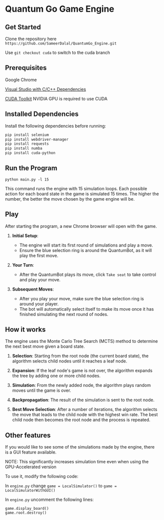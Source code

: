 # Quantum Go Game Engine

## Get Started

Clone the repository here `https://github.com/SameerDalal/QuantumGo_Engine.git`

Use `git checkout cuda` to switch to the cuda branch

## Prerequisites
Google Chrome

[Visual Studio with C/C++ Dependencies](https://visualstudio.microsoft.com/downloads/)

[CUDA Toolkit](https://developer.nvidia.com/cuda-downloads) NVIDIA GPU is required to use CUDA

## Installed Dependencies

Install the following dependencies before running:

```bash
pip install selenium
pip install webdriver-manager
pip install requests
pip install numba
pip install cuda-python
```

## Run the Program

`python main.py -l 15`

This command runs the engine with 15 simulation loops. Each possible action for each board state in the game is simulated 15 times. The higher the number, the better the move chosen by the game engine will be. 

## Play

After starting the program, a new Chrome browser will open with the game.

1. **Initial Setup**:
   - The engine will start its first round of simulations and play a move.
   - Ensure the blue selection ring is around the QuantumBot, as it will play the first move.

2. **Your Turn**:
   - After the QuantumBot plays its move, click `Take seat` to take control and play your move.

3. **Subsequent Moves**:
   - After you play your move, make sure the blue selection ring is around your player.
   - The bot will automatically select itself to make its move once it has finished simulating the next round of nodes.


## How it works

The engine uses the Monte Carlo Tree Search (MCTS) method to determine the next best move given a board state. 

1. **Selection**: Starting from the root node (the current board state), the algorithm selects child nodes until it reaches a leaf node.

2. **Expansion**: If the leaf node's game is not over, the algorithm expands the tree by adding one or more child nodes.

3. **Simulation**: From the newly added node, the algorithm plays random moves until the game is over.

4. **Backpropagation**: The result of the simulation is sent to the root node. 

5. **Best Move Selection**: After a number of iterations, the algorithm selects the move that leads to the child node with the highest win rate. The best child node then becomes the root node and the process is repeated.

## Other features

If you would like to see some of the simulations made by the engine, there is a GUI feature available. 

NOTE: This significantly increases simulation time even when using the GPU-Accelerated version

To use it, modify the following code:

In `engine.py` change `game = LocalSimulator()` to `game = LocalSimulatorWithGUI()`

In `engine.py` uncomment the following lines:
```
game.display_board()
game.root.destroy()
```
